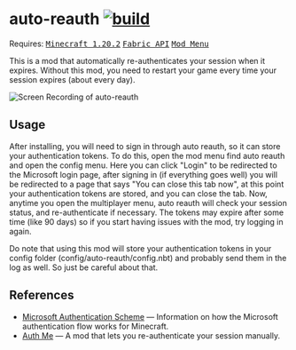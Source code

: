# auto-reauth [![build](https://github.com/Basicprogrammer10/auto-reauth/actions/workflows/build.yml/badge.svg)](https://github.com/Basicprogrammer10/auto-reauth/actions/workflows/build.yml)

Requires: <kbd>[Minecraft 1.20.2](https://minecraft.wiki/w/Java_Edition_1.20.2)</kbd> <kbd>[Fabric API](https://modrinth.com/mod/fabric-api/version/0.91.6+1.20.2)</kbd> <kbd>[Mod Menu](https://modrinth.com/mod/modmenu/version/8.0.1)</kbd>

This is a mod that automatically re-authenticates your session when it expires.
Without this mod, you need to restart your game every time your session expires (about every day).

![Screen Recording of auto-reauth](https://github.com/Basicprogrammer10/auto-reauth/assets/50306817/8d237667-cb00-45cf-b6dd-5ae3cbf5cc37)

## Usage

After installing, you will need to sign in through auto reauth, so it can store your authentication tokens.
To do this, open the mod menu find auto reauth and open the config menu.
Here you can click "Login" to be redirected to the Microsoft login page, after signing in (if everything goes well) you will be redirected to a page that says "You can close this tab now", at this point your authentication tokens are stored, and you can close the tab.
Now, anytime you open the multiplayer menu, auto reauth will check your session status, and re-authenticate if necessary.
The tokens may expire after some time (like 90 days) so if you start having issues with the mod, try logging in again.

Do note that using this mod will store your authentication tokens in your config folder (config/auto-reauth/config.nbt) and probably send them in the log as well.
So just be careful about that.

## References

- [Microsoft Authentication Scheme](https://wiki.vg/Microsoft_Authentication_Scheme) &mdash; Information on how the Microsoft authentication flow works for Minecraft. 
- [Auth Me](https://github.com/axieum/authme) &mdash; A mod that lets you re-authenticate your session manually.